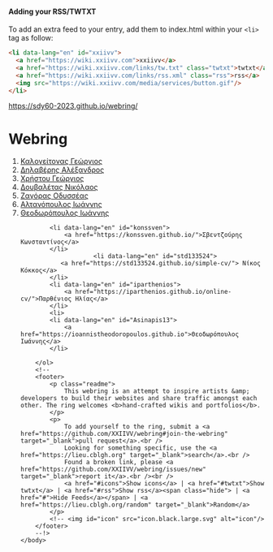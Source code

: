 #### Adding your RSS/TWTXT

To add an extra feed to your entry, add them to index.html within your `<li>` tag as follow:

```html
<li data-lang="en" id="xxiivv">
  <a href="https://wiki.xxiivv.com">xxiivv</a>
  <a href="https://wiki.xxiivv.com/links/tw.txt" class="twtxt">twtxt</a>
  <a href="https://wiki.xxiivv.com/links/rss.xml" class="rss">rss</a>
  <img src="https://wiki.xxiivv.com/media/services/button.gif"/>
</li>
```
https://sdy60-2023.github.io/webring/

# Webring
<!DOCTYPE html>
<html lang="en" id="rss">
	<head>
		<meta charset="utf-8">
		<meta name="viewport" content="width=device-width, initial-scale=1.0">
		<link rel="con" type="image/png" sizes="100x100" href="favicon.ico">
		<link rel="apple-touch-icon" type="image/png" sizes="100x100" href="favicon.ico">
	</head>
	<body id="twtxt">
		<ol id="icons">
			<li data-lang="en" id="gkalog">
				<a href="https://gkalogeitonas.github.io/online-cv/">Καλογείτονας Γεώργιος</a>
			</li>
			<li data-lang="en" id="Maurphal">
                             <a href="https://github.com/Maurphal/Maurphal/">Δηλαβέρης Αλέξανδρος</a>
			</li>
			<li data-lang="en" id="giorgos-christou">
				<a href="https://giorgos-christou.github.io/best-resume-ever/">Χρήστου Γεώργιος</a>
			</li>
			</li>
			<li data-lang="en" id="nikos7887">
				<a href="https://nikos7887.github.io/nikdouv/">Δουβαλέτας Νικόλαος</a>
			</li>
			<li data-lang="en" id="odyszagoras">
				<a href="https://github.com/odyszagoras/Odysseas-Zagoras-CV/">Ζαγόρας Οδυσσέας</a>
			</li>
			<li data-lang="en" id="std159312">
				<a href="https://std159312.github.io">Αλτανόπουλος Ιωάννης</a>
			</li>
			<li data-lang="en" id="ioannistheodoropoulos">
				<a href="https://ioannistheodoropoulos.github.io">Θεοδωρόπουλος Ιωάννης</a>
			</li>

   			<li data-lang="en" id="konssven">
				<a href="https://konssven.github.io/">Σβεντζούρης Κωνσταντίνος</a>
			</li>
                        <li data-lang="en" id="std133524">
			   <a href="https://std133524.github.io/simple-cv/"> Νίκος Κόκκος</a>
			</li>		
  			<li data-lang="en" id="iparthenios">
				<a href="https://iparthenios.github.io/online-cv/">Παρθένιος Ηλίας</a>
			</li>
			<li>
   			<li data-lang="en" id="Asinapis13">
				<a href="https://ioannistheodoropoulos.github.io">Θεοδωρόπουλος Ιωάννης</a>
   			</li>
   
		</ol>
		<!--
		<footer>
			<p class="readme">
				This webring is an attempt to inspire artists &amp; developers to build their websites and share traffic amongst each other. The ring welcomes <b>hand-crafted wikis and portfolios</b>.
			</p>
			<p>
				To add yourself to the ring, submit a <a href="https://github.com/XXIIVV/webring#join-the-webring" target="_blank">pull request</a>.<br />
				Looking for something specific, use the <a href="https://lieu.cblgh.org" target="_blank">search</a>.<br />
				Found a broken link, please <a href="https://github.com/XXIIVV/webring/issues/new" target="_blank">report it</a>.<br /><br />
				<a href="#icons">Show icons</a> | <a href="#twtxt">Show twtxt</a> | <a href="#rss">Show rss</a><span class="hide"> | <a href="#">Hide Feeds</a></span> | <a href="https://lieu.cblgh.org/random" target="_blank">Random</a>
			</p>
			<!-- <img id="icon" src="icon.black.large.svg" alt="icon"/>
		</footer>
		--!>
	</body>
</html>
